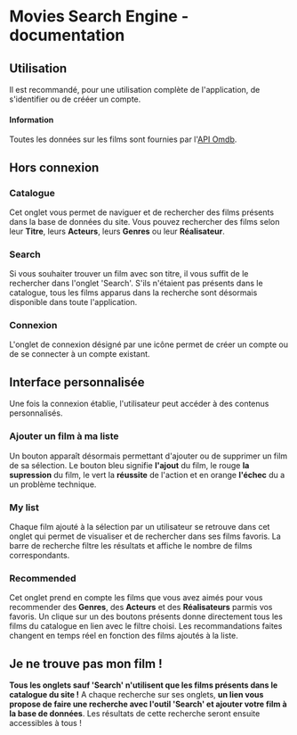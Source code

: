 # Movies Search Engine - documentation

## Utilisation
Il est recommandé, pour une utilisation complète de l'application, de s'identifier ou de crééer un compte.

#### Information
Toutes les données sur les films sont fournies par l'[API Omdb](http://www.omdbapi.com/).

## Hors connexion

### Catalogue
Cet onglet vous permet de naviguer et de rechercher des films présents dans la base de données du site. Vous pouvez rechercher des films selon leur **Titre**, leurs **Acteurs**, leurs **Genres** ou leur **Réalisateur**.

### Search
Si vous souhaiter trouver un film avec son titre, il vous suffit de le rechercher dans l'onglet 'Search'. S'ils n'étaient pas présents dans le catalogue, tous les films apparus dans la recherche sont désormais disponible dans toute l'application.

### Connexion
L'onglet de connexion désigné par une icône permet de créer un compte ou de se connecter à un compte existant.

## Interface personnalisée
Une fois la connexion établie, l'utilisateur peut accéder à des contenus personnalisés.

### Ajouter un film à ma liste
Un bouton apparaît désormais permettant d'ajouter ou de supprimer un film de sa sélection. Le bouton bleu signifie **l'ajout** du film, le rouge **la supression** du film, le vert la **réussite** de l'action et en orange **l'échec** du a un problème technique.

### My list
Chaque film ajouté à la sélection par un utilisateur se retrouve dans cet onglet qui permet de visualiser et de rechercher dans ses films favoris. La barre de recherche filtre les résultats et affiche le nombre de films correspondants.

### Recommended
Cet onglet prend en compte les films que vous avez aimés pour vous recommender des **Genres**, des **Acteurs** et des **Réalisateurs** parmis vos favoris. Un clique sur un des boutons présents donne directement tous les films du catalogue en lien avec le filtre choisi. Les recommandations faites changent en temps réel en fonction des films ajoutés à la liste.

## Je ne trouve pas mon film !
**Tous les onglets sauf 'Search' n'utilisent que les films présents dans le catalogue du site !**
A chaque recherche sur ses onglets, **un lien vous propose de faire une recherche avec l'outil 'Search' et ajouter votre film à la base de données**. Les résultats de cette recherche seront ensuite accessibles à tous !
